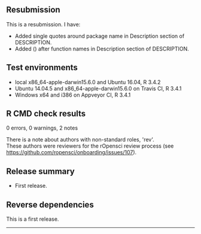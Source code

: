 ## Resubmission

This is a resubmission. I have:

* Added single quotes around package name in Description section of DESCRIPTION.
* Added () after function names in Description section of DESCRIPTION.

## Test environments
* local x86_64-apple-darwin15.6.0 and Ubuntu 16.04, R 3.4.2
* Ubuntu 14.04.5 and x86_64-apple-darwin15.6.0 on Travis CI, R 3.4.1
* Windows x64 and i386 on Appveyor CI, R 3.4.1

## R CMD check results

0 errors, 0 warnings, 2 notes

There is a note about authors with non-standard roles, 'rev'.  
These authors were reviewers for the rOpensci review process 
(see https://github.com/ropensci/onboarding/issues/107).   

## Release summary

* First release.

## Reverse dependencies

This is a first release.

---